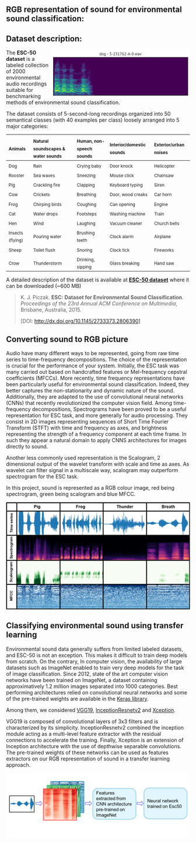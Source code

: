 ## RGB representation of sound for environmental sound classification:



## Dataset description:

<img src="esc50.gif" alt="ESC-50 clip preview" title="ESC-50 clip preview" align="right" />

The **ESC-50 dataset** is a labeled collection of 2000 environmental audio recordings suitable for benchmarking methods of environmental sound classification.

The dataset consists of 5-second-long recordings organized into 50 semantical classes (with 40 examples per class) loosely arranged into 5 major categories:

| <sub>Animals</sub> | <sub>Natural soundscapes & water sounds </sub> | <sub>Human, non-speech sounds</sub> | <sub>Interior/domestic sounds</sub> | <sub>Exterior/urban noises</sub> |
| :--- | :--- | :--- | :--- | :--- |
| <sub>Dog</sub> | <sub>Rain</sub> | <sub>Crying baby</sub> | <sub>Door knock</sub> | <sub>Helicopter</sub></sub> |
| <sub>Rooster</sub> | <sub>Sea waves</sub> | <sub>Sneezing</sub> | <sub>Mouse click</sub> | <sub>Chainsaw</sub> |
| <sub>Pig</sub> | <sub>Crackling fire</sub> | <sub>Clapping</sub> | <sub>Keyboard typing</sub> | <sub>Siren</sub> |
| <sub>Cow</sub> | <sub>Crickets</sub> | <sub>Breathing</sub> | <sub>Door, wood creaks</sub> | <sub>Car horn</sub> |
| <sub>Frog</sub> | <sub>Chirping birds</sub> | <sub>Coughing</sub> | <sub>Can opening</sub> | <sub>Engine</sub> |
| <sub>Cat</sub> | <sub>Water drops</sub> | <sub>Footsteps</sub> | <sub>Washing machine</sub> | <sub>Train</sub> |
| <sub>Hen</sub> | <sub>Wind</sub> | <sub>Laughing</sub> | <sub>Vacuum cleaner</sub> | <sub>Church bells</sub> |
| <sub>Insects (flying)</sub> | <sub>Pouring water</sub> | <sub>Brushing teeth</sub> | <sub>Clock alarm</sub> | <sub>Airplane</sub> |
| <sub>Sheep</sub> | <sub>Toilet flush</sub> | <sub>Snoring</sub> | <sub>Clock tick</sub> | <sub>Fireworks</sub> |
| <sub>Crow</sub> | <sub>Thunderstorm</sub> | <sub>Drinking, sipping</sub> | <sub>Glass breaking</sub> | <sub>Hand saw</sub> |

A detailed description of the dataset is available at **[ESC-50 dataset](https://github.com/karoldvl/ESC-50)** where it can be downloaded (~600 MB)

> K. J. Piczak. **ESC: Dataset for Environmental Sound Classification**. *Proceedings of the 23rd Annual ACM Conference on Multimedia*, Brisbane, Australia, 2015.
>
> [DOI: http://dx.doi.org/10.1145/2733373.2806390]


## Converting sound to RGB picture

Audio have many different ways to be represented, going from raw time series to time-frequency decompositions. The choice of the representation is crucial for the performance of your system. Initially, the ESC task was many carried out based on   handcrafted features  or Mel-frequency cepstral coefficients (MFCCs). More recently, time frequency representations have been particularly useful for environmental sound classification. Indeed, they better captures the non-stationarity and dynamic nature of the sound. Additionally, they are adapted to the use of convolutional neural networks (CNNs) that recently revolutionized the computer vision field.
Among time-frequency decompositions, Spectrograms have been proved to be a useful representation for ESC task, and more generally for audio processing. They consist in 2D images representing sequences of Short Time Fourier Transform (STFT) with time and frequency as axes, and brightness representing the strength of a frequency component at each time frame. In such they appear a natural domain to apply CNNS architectures for images directly to sound.

Another less commonly used representation is the Scalogram, 2 dimensional output of the wavelet transform with scale and time as axes. As wavelet can filter signal in a multiscale way, scalogram may outperform spectrogram for the ESC task.

In this project, sound is represented as a RGB colour image, red being spectrogram, green being scalogram and blue MFCC.

<img src="representation_Sound.png" alt="Sound representation" title="Sound representation"  />

## Classifying environmental sound using transfer learning

Environmental sound data generally suffers from limited labeled datasets, and ESC-50 is not an exception. This makes it difficult to train deep models from scratch. On the contrary, In computer vision, the availability of large datasets such as ImageNet enabled to train very deep models for the task of image classification. Since 2012, state of the art computer vision networks have been trained on ImageNet, a dataset containing approximatively 1.2 million images separated into 1000 categories. Best performing architectures relied on convolutional neural networks and some of the pre-trained weights are available in the [Keras library](https://keras.io).

Among them, we considered [VGG19](https://arxiv.org/abs/1409.1556), [InceptionResnetv2](https://arxiv.org/abs/1602.07261) and [Xception](https://arxiv.org/abs/1610.02357).

VGG19 is composed of convolutional layers of 3x3 filters and is characterized by its simplicity. InceptionResnetv2 combined the inception module acting as a multi-level feature extractor with the residual connections to accelerate the training. Finally, Xception is an extension of Inception architecture with the use of depthwise separable convolutions.
The pre-trained weights of these networks can be used as features extractors on our RGB representation of sound in a transfer learning approach.

<img src="Audio_to_RGB_feature_CNN.png" alt="Transfer learning" title="Transfer learning"  />

